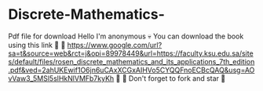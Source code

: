 # Discrete-Mathematics-
Pdf file for download 
Hello I'm anonymous 💀 You can download the book using this link 🔗 🔗 
https://www.google.com/url?sa=t&source=web&rct=j&opi=89978449&url=https://faculty.ksu.edu.sa/sites/default/files/rosen_discrete_mathematics_and_its_applications_7th_edition.pdf&ved=2ahUKEwif1O6jn6uCAxXCGxAIHVo5CYQQFnoECBcQAQ&usg=AOvVaw3_5MSl5slHkNlVMFb7kyKh
📌 📌 Don't forget to fork and star 🌟 
